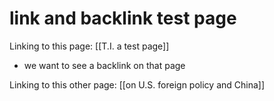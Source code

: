 # link and backlink test page

Linking to this page: [[T.I. a test page]]  
 -  we want to see a backlink on that page  

Linking to this other page: [[on U.S. foreign policy and China]]  
